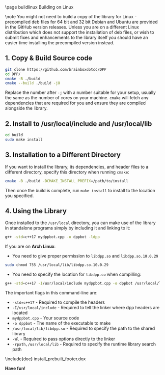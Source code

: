 \page buildlinux Building on Linux

\note You might not need to build a copy of the library for Linux - precompiled deb files for 64 bit and 32 bit Debian and Ubuntu are provided in the GitHub version releases. Unless you are on a different Linux distribution which does not support the installation of deb files, or wish to submit fixes and enhancements to the library itself you should have an easier time installing the precompiled version instead.

## 1. Copy & Build Source code
```bash
git clone https://github.com/brainboxdotcc/DPP
cd DPP/
cmake -B ./build
cmake --build ./build -j8
```
    
Replace the number after `-j` with a number suitable for your setup, usually the same as the number of cores on your machine. `cmake` will fetch any dependencies that are required for you and ensure they are compiled alongside the library.

## 2. Install to /usr/local/include and /usr/local/lib

```bash
cd build
sudo make install
```

## 3. Installation to a Different Directory

If you want to install the library, its dependencies, and header files to a different directory, specify this directory when running `cmake`:

```bash
cmake -B ./build -DCMAKE_INSTALL_PREFIX=/path/to/install
```

Then once the build is complete, run `make install` to install to the location you specified.

## 4. Using the Library

Once installed to the `/usr/local` directory, you can make use of the library in standalone programs simply by including it and linking to it:

```bash
g++ -std=c++17 mydppbot.cpp -o dppbot -ldpp
```

If you are on **Arch Linux**:

- You need to give proper permission to `libdpp.so` and `libdpp.so.10.0.29`
```bash
sudo chmod 755 /usr/local/lib/libdpp.so.10.0.29
```

- You need to specify the location for `libdpp.so` when compilling:
```bash
g++ -std=c++17 -I/usr/local/include mydppbot.cpp -o dppbot /usr/local/lib/libdpp.so -Wl,-rpath,/usr/local/lib
```

The important flags in this command-line are:

* `-std=c++17` - Required to compile the headers
* `-I/usr/local/include` - Required to tell the linker where dpp headers are located
* `mydppbot.cpp` - Your source code
* `-o dppbot` - The name of the executable to make
* `/usr/local/lib/libdpp.so` - Required to specify the path to the shared library
* `-Wl` - Required to pass options directly to the linker
* `-rpath,/usr/local/lib` - Required to specify the runtime library search path

\include{doc} install_prebuilt_footer.dox

**Have fun!**
